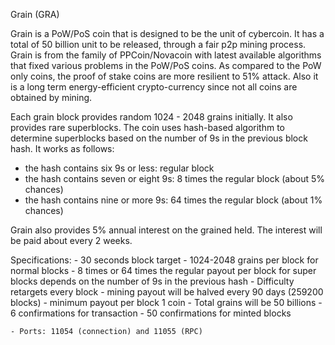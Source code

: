 
Grain (GRA) 

Grain is a PoW/PoS coin that is designed to be the unit of cybercoin. It has a total of 50 billion unit to be released, through a fair p2p mining process. Grain is from the family of PPCoin/Novacoin with latest available algorithms that fixed various problems in the PoW/PoS coins. As compared to the PoW only coins, the proof of stake coins are more resilient to 51% attack. Also it is a long term energy-efficient crypto-currency since not all coins are obtained by mining.

Each grain block provides random 1024 - 2048 grains initially. It also provides rare superblocks. The coin uses hash-based algorithm to determine superblocks based on the number of 9s in the previous block hash. It works as follows:
- the hash contains six 9s or less: regular block
- the hash contains seven or eight 9s: 8 times the regular block (about 5% chances)
- the hash contains nine or more 9s: 64 times the regular block (about 1% chances)

Grain also provides 5% annual interest on the grained held. The interest will be paid about every 2 weeks.

Specifications:
	- 30 seconds block target
	- 1024-2048 grains per block for normal blocks
	- 8 times or 64 times the regular payout per block for super blocks depends on the number of 9s in the previous hash
	- Difficulty retargets every block 
	- mining payout will be halved every 90 days (259200 blocks)
	- minimum payout per block 1 coin
	- Total grains will be 50 billions
	- 6 confirmations for transaction
	- 50 confirmations for minted blocks

	- Ports: 11054 (connection) and 11055 (RPC)

